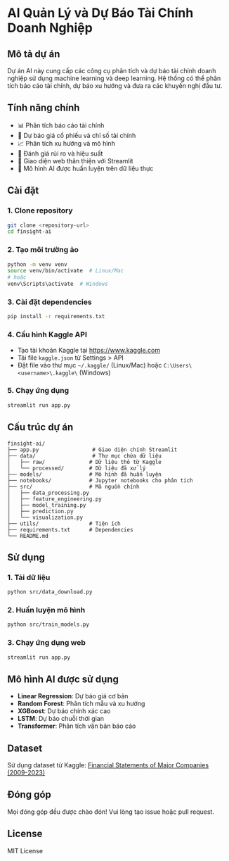 # AI Quản Lý và Dự Báo Tài Chính Doanh Nghiệp

## Mô tả dự án
Dự án AI này cung cấp các công cụ phân tích và dự báo tài chính doanh nghiệp sử dụng machine learning và deep learning. Hệ thống có thể phân tích báo cáo tài chính, dự báo xu hướng và đưa ra các khuyến nghị đầu tư.

## Tính năng chính
- 📊 Phân tích báo cáo tài chính
- 🔮 Dự báo giá cổ phiếu và chỉ số tài chính
- 📈 Phân tích xu hướng và mô hình
- 🎯 Đánh giá rủi ro và hiệu suất
- 📱 Giao diện web thân thiện với Streamlit
- 🤖 Mô hình AI được huấn luyện trên dữ liệu thực

## Cài đặt

### 1. Clone repository
```bash
git clone <repository-url>
cd finsight-ai
```

### 2. Tạo môi trường ảo
```bash
python -m venv venv
source venv/bin/activate  # Linux/Mac
# hoặc
venv\Scripts\activate  # Windows
```

### 3. Cài đặt dependencies
```bash
pip install -r requirements.txt
```

### 4. Cấu hình Kaggle API
- Tạo tài khoản Kaggle tại https://www.kaggle.com
- Tải file `kaggle.json` từ Settings > API
- Đặt file vào thư mục `~/.kaggle/` (Linux/Mac) hoặc `C:\Users\<username>\.kaggle\` (Windows)

### 5. Chạy ứng dụng
```bash
streamlit run app.py
```

## Cấu trúc dự án
```
finsight-ai/
├── app.py                 # Giao diện chính Streamlit
├── data/                  # Thư mục chứa dữ liệu
│   ├── raw/              # Dữ liệu thô từ Kaggle
│   └── processed/        # Dữ liệu đã xử lý
├── models/               # Mô hình đã huấn luyện
├── notebooks/            # Jupyter notebooks cho phân tích
├── src/                  # Mã nguồn chính
│   ├── data_processing.py
│   ├── feature_engineering.py
│   ├── model_training.py
│   ├── prediction.py
│   └── visualization.py
├── utils/                # Tiện ích
├── requirements.txt      # Dependencies
└── README.md
```

## Sử dụng

### 1. Tải dữ liệu
```bash
python src/data_download.py
```

### 2. Huấn luyện mô hình
```bash
python src/train_models.py
```

### 3. Chạy ứng dụng web
```bash
streamlit run app.py
```

## Mô hình AI được sử dụng
- **Linear Regression**: Dự báo giá cơ bản
- **Random Forest**: Phân tích mẫu và xu hướng
- **XGBoost**: Dự báo chính xác cao
- **LSTM**: Dự báo chuỗi thời gian
- **Transformer**: Phân tích văn bản báo cáo

## Dataset
Sử dụng dataset từ Kaggle: [Financial Statements of Major Companies (2009-2023)](https://www.kaggle.com/datasets/rish59/financial-statements-of-major-companies2009-2023)

## Đóng góp
Mọi đóng góp đều được chào đón! Vui lòng tạo issue hoặc pull request.

## License
MIT License
